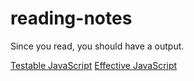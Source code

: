 # reading-notes
Since you read, you should have a output.

[Testable JavaScript](https://github.com/neal1991/reading-notes/issues/1)
[Effective JavaScript](https://github.com/neal1991/reading-notes/issues/6)
